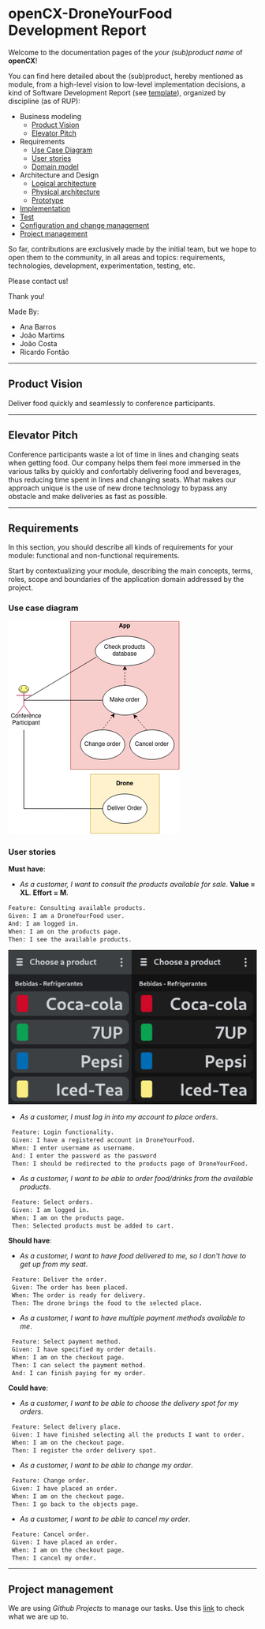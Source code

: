 # openCX-DroneYourFood Development Report

Welcome to the documentation pages of the _your (sub)product name_ of **openCX**!

You can find here detailed about the (sub)product, hereby mentioned as module, from a high-level vision to low-level implementation decisions, a kind of Software Development Report (see [template](https://github.com/softeng-feup/open-cx/blob/master/docs/templates/Development-Report.md)), organized by discipline (as of RUP):

- Business modeling
  - [Product Vision](#Product-Vision)
  - [Elevator Pitch](#Elevator-Pitch)
- Requirements
  - [Use Case Diagram](#Use-case-diagram)
  - [User stories](#User-stories)
  - [Domain model](#Domain-model)
- Architecture and Design
  - [Logical architecture](#Logical-architecture)
  - [Physical architecture](#Physical-architecture)
  - [Prototype](#Prototype)
- [Implementation](#Implementation)
- [Test](#Test)
- [Configuration and change management](#Configuration-and-change-management)
- [Project management](#Project-management)

So far, contributions are exclusively made by the initial team, but we hope to
open them to the community, in all areas and topics: requirements, technologies,
development, experimentation, testing, etc.

Please contact us!

Thank you!

Made By:

- Ana Barros
- João Martims
- João Costa
- Ricardo Fontão

---

## Product Vision

Deliver food quickly and seamlessly to conference participants.

---

## Elevator Pitch

Conference participants waste a lot of time in lines and changing seats when getting
food. Our company helps them feel more immersed in the various talks by quickly
and confortably delivering food and beverages, thus reducing time spent in lines
and changing seats. What makes our approach unique is the use of new drone technology
to bypass any obstacle and make deliveries as fast as possible.

---

## Requirements

In this section, you should describe all kinds of requirements for your module: functional and non-functional requirements.

Start by contextualizing your module, describing the main concepts, terms, roles, scope and boundaries of the application domain addressed by the project.

### Use case diagram

![interface mockup](images/use_case_diagram.png)

### User stories

**Must have**:

- _As a customer, I want to consult the products available for sale_. **Value = XL**. **Effort = M**.

```gherkin
Feature: Consulting available products.
Given: I am a DroneYourFood user.
And: I am logged in.
When: I am on the products page.
Then: I see the available products.
```

![interface mockup](mockups/interface_mockup.png)

- _As a customer, I must log in into my account to place orders_.

```gherkin
 Feature: Login functionality.
 Given: I have a registered account in DroneYourFood.
 When: I enter username as username.
 And: I enter the password as the password
 Then: I should be redirected to the products page of DroneYourFood.
```

- _As a customer, I want to be able to order food/drinks from the available products_.

```gherkin
 Feature: Select orders.
 Given: I am logged in.
 When: I am on the products page.
 Then: Selected products must be added to cart.
```

**Should have**:

- _As a customer, I want to have food delivered to me, so I don't have to get up
  from my seat_.

```gherkin
 Feature: Deliver the order.
 Given: The order has been placed.
 When: The order is ready for delivery.
 Then: The drone brings the food to the selected place.
```

- _As a customer, I want to have multiple payment methods available to me_.

```gherkin
 Feature: Select payment method.
 Given: I have specified my order details.
 When: I am on the checkout page.
 Then: I can select the payment method.
 And: I can finish paying for my order.
```

**Could have**:

- _As a customer, I want to be able to choose the delivery spot for my orders_.

```gherkin
 Feature: Select delivery place.
 Given: I have finished selecting all the products I want to order.
 When: I am on the checkout page.
 Then: I register the order delivery spot.
```

- _As a customer, I want to be able to change my order_.

```gherkin
 Feature: Change order.
 Given: I have placed an order.
 When: I am on the checkout page.
 Then: I go back to the objects page.
```

- _As a customer, I want to be able to cancel my order_.

```gherkin
 Feature: Cancel order.
 Given: I have placed an order.
 When: I am on the checkout page.
 Then: I cancel my order.
```

---

## Project management

We are using _Github Projects_ to manage our tasks. Use this
[link](https://github.com/FEUP-ESOF-2020-21/open-cx-t1g3-pantufas/projects/1)
to check what we are up to.
